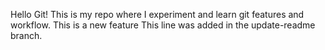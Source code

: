 Hello Git!
This is my repo where I experiment and learn git features and workflow. 
This is a new feature
This line was added in the update-readme branch.
